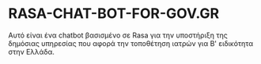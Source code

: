 # RASA-CHAT-BOT-FOR-GOV.GR
Αυτό είναι ένα chatbot βασισμένο σε Rasa για την υποστήριξη της δημόσιας υπηρεσίας που αφορά την τοποθέτηση ιατρών για Β' ειδικότητα στην Ελλάδα.
